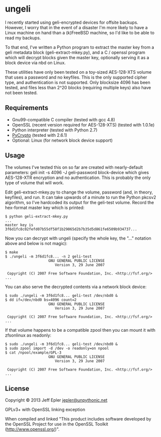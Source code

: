 # ungeli

I recently started using geli-encrypted devices for offsite backups.
However, I worry that in the event of a disaster I'm more likely to
have a Linux machine on hand than a (k)FreeBSD machine, so I'd like
to be able to read my backups.

To that end, I've written a Python program to extract the master key
from a geli metadata block (geli-extract-mkey.py), and a C / openssl
program which will decrypt blocks given the master key, optionally
serving it as a block device via nbd on Linux.

These utilities have only been tested on a toy-sized AES-128-XTS
volume that uses a password and no keyfiles.  This is the only
supported cipher type, and authentication is not supported.  Only
blocksize 4096 has been tested, and files less than 2^20 blocks
(requiring multiple keys) also have not been tested.

## Requirements

 * Gnu99-compatible C compiler (tested with gcc 4.8)
 * OpenSSL (recent version required for AES-128-XTS) (tested with 1.0.1e)
 * Python interpreter (tested with Python 2.7)
 * [PyCrypto][pc] (tested with 2.6.1)
 * Optional: Linux (for network block device support)

 [pc]: https://www.dlitz.net/software/pycrypto/

## Usage

The volumes I've tested this on so far are created with nearly-default
parameters:
    geli init -s 4096 -J geli-password block-device
which gives AES-128-XTR encryption and no authentication.  This is
probably the only type of volume that will work.

Edit geli-extract-mkey.py to change the volume, password (and, in
theory, keyfiles), and run.  It can take upwards of a minute to run
the Python pkcsv2 algorithm, so I've hardcoded its output for the
geli-test volume.  Record the hex-format master key which is printed:

    $ python geli-extract-mkey.py
    ...
    master key is 3f6d1fc8c02fefd07b55df58f1b29065d2b7b35d5d861fe6509b934737...

Now you can decrypt with ungeli (specify the whole key, the "..."
notation above and below is not magic):

    $ make
    $ ./ungeli -m 3f6d1fc8... -n 2 geli-test
                        GNU GENERAL PUBLIC LICENSE
                           Version 3, 29 June 2007

     Copyright (C) 2007 Free Software Foundation, Inc. <http://fsf.org/>
    ...

You can also serve the decrypted contents via a network block device:

    $ sudo ./ungeli -m 3f6d1fc8... geli-test /dev/nbd0 &
    $ dd if=/dev/nbd0 bs=4096 count=2
                        GNU GENERAL PUBLIC LICENSE
                           Version 3, 29 June 2007

     Copyright (C) 2007 Free Software Foundation, Inc. <http://fsf.org/>
    ...

If that volume happens to be a compatible zpool then you can mount it
with zfsonlinux as readonly:

    $ sudo ./ungeli -m 3f6d1fc8... geli-test /dev/nbd0 &
    $ sudo zpool import -d /dev -o readonly=on npool
    $ cat /npool/example/GPL-3
                        GNU GENERAL PUBLIC LICENSE
                           Version 3, 29 June 2007

     Copyright (C) 2007 Free Software Foundation, Inc. <http://fsf.org/>
    ...

## License

Copyright © 2013 Jeff Epler <jepler@unpythonic.net>

GPLv3+ with OpenSSL linking exception

When compiled and linked "This product includes software developed by the
OpenSSL Project for use in the OpenSSL Toolkit (http://www.openssl.org/)".

